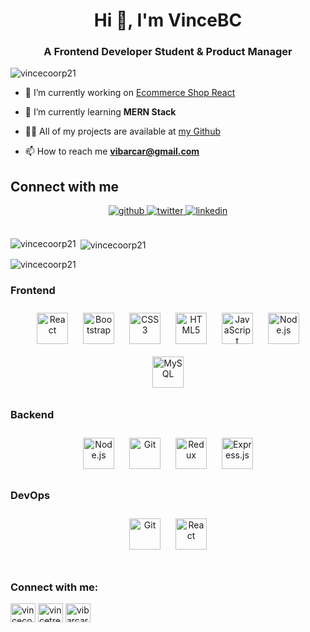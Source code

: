 <h1 align="center">Hi 👋, I'm VinceBC</h1>
<h3 align="center">A Frontend Developer Student & Product Manager</h3>

<p align="left"> <img src="https://komarev.com/ghpvc/?username=vincecoorp21&label=Profile%20views&color=0e75b6&style=flat" alt="vincecoorp21" /> </p>

- 🔭 I’m currently working on [Ecommerce Shop React](https://github.com/Vincecoorp21/frontend-ecommerce-2.0)

- 🌱 I’m currently learning **MERN Stack**

- 👨‍💻 All of my projects are available at [my Github](https://github.com/Vincecoorp21)

- 📫 How to reach me **vibarcar@gmail.com**

## Connect with me  
<div align="center">
<a href="https://github.com/vincecoorp21" target="_blank">
<img src=https://img.shields.io/badge/github-%2324292e.svg?&style=for-the-badge&logo=github&logoColor=white alt=github style="margin-bottom: 5px;" />
</a>
<a href="https://twitter.com/VinceTrend" target="_blank">
<img src=https://img.shields.io/badge/twitter-%2300acee.svg?&style=for-the-badge&logo=twitter&logoColor=white alt=twitter style="margin-bottom: 5px;" />
</a>
<a href="https://linkedin.com/in/vibarcar" target="_blank">
<img src=https://img.shields.io/badge/linkedin-%231E77B5.svg?&style=for-the-badge&logo=linkedin&logoColor=white alt=linkedin style="margin-bottom: 5px;" />
</a>
 
</div>  
  

<br/>  


<p><img align="left" src="https://github-readme-stats.vercel.app/api/top-langs?username=vincecoorp21&show_icons=true&locale=en&layout=compact" alt="vincecoorp21" /></p>

<p>&nbsp;<img align="center" src="https://github-readme-stats.vercel.app/api?username=vincecoorp21&show_icons=true&locale=en" alt="vincecoorp21" /></p>

<p><img align="center" src="https://github-readme-streak-stats.herokuapp.com/?user=vincecoorp21&" alt="vincecoorp21" /></p>

### Frontend  
<div align="center">  
<img style="margin: 10px" src="https://profilinator.rishav.dev/skills-assets/react-original-wordmark.svg" alt="React" height="50" />  
<img style="margin: 10px" src="https://profilinator.rishav.dev/skills-assets/bootstrap-plain.svg" alt="Bootstrap" height="50" />  
<img style="margin: 10px" src="https://profilinator.rishav.dev/skills-assets/css3-original-wordmark.svg" alt="CSS3" height="50" />  
<img style="margin: 10px" src="https://profilinator.rishav.dev/skills-assets/html5-original-wordmark.svg" alt="HTML5" height="50" />  
<img style="margin: 10px" src="https://profilinator.rishav.dev/skills-assets/javascript-original.svg" alt="JavaScript" height="50" />  
<img style="margin: 10px" src="https://profilinator.rishav.dev/skills-assets/nodejs-original-wordmark.svg" alt="Node.js" height="50" />  
<img style="margin: 10px" src="https://profilinator.rishav.dev/skills-assets/mysql-original-wordmark.svg" alt="MySQL" height="50" />  
</div>

</td><td valign="top" width="33%">



### Backend  
<div align="center">  
<img style="margin: 10px" src="https://profilinator.rishav.dev/skills-assets/nodejs-original-wordmark.svg" alt="Node.js" height="50" />  
<img style="margin: 10px" src="https://profilinator.rishav.dev/skills-assets/git-scm-icon.svg" alt="Git" height="50" />  
<img style="margin: 10px" src="https://profilinator.rishav.dev/skills-assets/redux-original.svg" alt="Redux" height="50" />  
<img style="margin: 10px" src="https://profilinator.rishav.dev/skills-assets/express-original-wordmark.svg" alt="Express.js" height="50" />  
</div>

</td><td valign="top" width="33%">



### DevOps  
<div align="center">  
<img style="margin: 10px" src="https://profilinator.rishav.dev/skills-assets/git-scm-icon.svg" alt="Git" height="50" />  
<img style="margin: 10px" src="https://profilinator.rishav.dev/skills-assets/react-original-wordmark.svg" alt="React" height="50" />  
</div>

</td></tr></table>  

<br/>  

<h3 align="left">Connect with me:</h3>
<p align="left">
<a href="https://codepen.io/vincecoorp21" target="blank"><img align="center" src="https://raw.githubusercontent.com/rahuldkjain/github-profile-readme-generator/master/src/images/icons/Social/codepen.svg" alt="vincecoorp21" height="30" width="40" /></a>
<a href="https://twitter.com/vincetrend" target="blank"><img align="center" src="https://raw.githubusercontent.com/rahuldkjain/github-profile-readme-generator/master/src/images/icons/Social/twitter.svg" alt="vincetrend" height="30" width="40" /></a>
<a href="https://linkedin.com/in/vibarcar" target="blank"><img align="center" src="https://raw.githubusercontent.com/rahuldkjain/github-profile-readme-generator/master/src/images/icons/Social/linked-in-alt.svg" alt="vibarcar" height="30" width="40" /></a>
</p>
